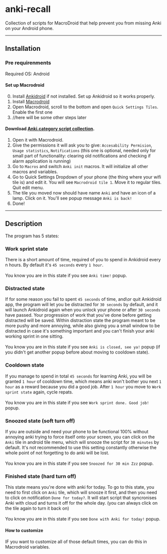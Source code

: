 # anki-recall
Collection of scripts for MacroDroid that help prevent you from missing Anki on your Android phone.

***
## Installation

### Pre requirenments

Required OS: Android
#### Set up Macrodroid
0. Install [Ankidroid](https://play.google.com/store/apps/details?id=com.ichi2.anki) if not installed. Set up Ankidroid so it works properly.
1. Install [Macrodroid](https://play.google.com/store/apps/details?id=com.arlosoft.macrodroid "playstore link")
2. Open Macrodroid, scroll to the bottom and open `Quick Settings Tiles`. Enable the first one
3. //here will be some other steps later

#### Download [Anki.category script collection](https://github.com/labmem8/anki-recall/releases/tag/pre-release).
1. Open it with Macrodroid.
2. Give the permissions it will ask you to give: `Accesability Permision`, `Usage statistics`, `Notifications` (this one is optional, needed only for small part of functionality: clearing old notifications and checking if alarm application is running)
3. Go to `Macros` and switch `Anki init` macros. It will initialize all other macros and variables.
4. Go to Quick Settings Dropdown of your phone (the thing where your wifi tile is) and edit it. You will see `Macrodroid tile 1`. Move it to regular tiles. Quit edit menu.
5. The tile you moved now should have name `Anki` and have an icon of a lamp. Click on it. You'll see popup message `Anki is back!`
6. Done!
***
## Description
The program has 5 states:
  ### Work sprint state
  There is a short amount of time, required of you to spend in Ankidroid every n hours. By default it's `45 seconds` every `1 hour`.
  <br><br>You know you are in this state if you see `Anki time!` popup. 
  ### Distracted state
  If for some reason you fail to spent `45 seconds` of time, and\or quit Ankidroid app, the program will let you be distracted for `30 seconds` by default,
  and it will launch Ankidroid again when you unlock your phone or after `30 seconds` have passed. Your progression of work that you've done before 
  getting distracted will be saved. Within distraction state the program meant to be more pushy and more annoying, while also giving you a small
  window to be distracted in case it's something important and you can't finish your anki working sprint in one sitting.
  <br><br>You know you are in this state if you see `Anki is closed, see ya!` popup (if you didn't get another popup before about moving to cooldown state).
  ### Cooldown state
  If you manage to spend in total `45 seconds` for learning Anki, you will be granted `1 hour` of cooldown time, which means anki won't bother you next `1 hour` as a reward because you did a good job. After `1 hour` you move to `Work sprint state` again, cycle repats.
  <br><br>You know you are in this state if you see `Work sprint done. Good job!` popup.
  ### Snoozed state (soft turn off)
  If you are outside and need your phone to be functional 100% without annoying anki trying to force itself onto your screen, you can click on the `Anki` tile in android tile menu, which will snooze the script for `30 minutes` by default. It's not recommended to use this setting constantly otherwise the whole point of not forgetting to do anki will be lost.
  <br><br>You know you are in this state if you see `Snoozed for 30 min Zzz` popup.
  ### Finished state (hard turn off)
  This state means you're done with anki for today. To go to this state, you need to first click on `Anki` tile, which will snooze it first, and then you need to click on notification `Done for today?`. It will start script that syncronises Anki with cloud and turns it off for the whole day. (you can always click on the tile again to turn it back on)
  <br><br>You know you are in this state if you see `Done with Anki for today!` popup.
  
#### How to customize
IF you want to customize all of those default times, you can do this in Macrodroid variables.
